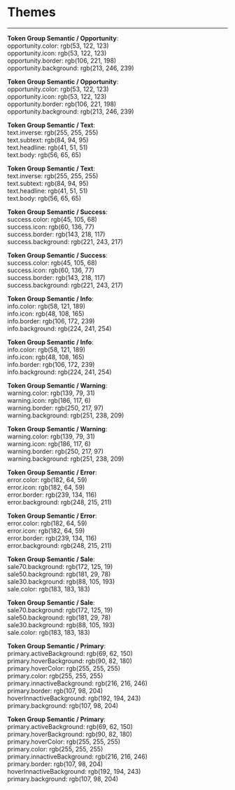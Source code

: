 
# Themes

---

  
**Token Group Semantic / Opportunity**:    
opportunity.color: rgb(53, 122, 123)  
opportunity.icon: rgb(53, 122, 123)  
opportunity.border: rgb(106, 221, 198)  
opportunity.background: rgb(213, 246, 239)  
  
  
**Token Group Semantic / Opportunity**:    
opportunity.color: rgb(53, 122, 123)  
opportunity.icon: rgb(53, 122, 123)  
opportunity.border: rgb(106, 221, 198)  
opportunity.background: rgb(213, 246, 239)  
  
  
**Token Group Semantic / Text**:    
text.inverse: rgb(255, 255, 255)  
text.subtext: rgb(84, 94, 95)  
text.headline: rgb(41, 51, 51)  
text.body: rgb(56, 65, 65)  
  
  
**Token Group Semantic / Text**:    
text.inverse: rgb(255, 255, 255)  
text.subtext: rgb(84, 94, 95)  
text.headline: rgb(41, 51, 51)  
text.body: rgb(56, 65, 65)  
  
  
**Token Group Semantic / Success**:    
success.color: rgb(45, 105, 68)  
success.icon: rgb(60, 136, 77)  
success.border: rgb(143, 218, 117)  
success.background: rgb(221, 243, 217)  
  
  
**Token Group Semantic / Success**:    
success.color: rgb(45, 105, 68)  
success.icon: rgb(60, 136, 77)  
success.border: rgb(143, 218, 117)  
success.background: rgb(221, 243, 217)  
  
  
**Token Group Semantic / Info**:    
info.color: rgb(58, 121, 189)  
info.icon: rgb(48, 108, 165)  
info.border: rgb(106, 172, 239)  
info.background: rgb(224, 241, 254)  
  
  
**Token Group Semantic / Info**:    
info.color: rgb(58, 121, 189)  
info.icon: rgb(48, 108, 165)  
info.border: rgb(106, 172, 239)  
info.background: rgb(224, 241, 254)  
  
  
**Token Group Semantic / Warning**:    
warning.color: rgb(139, 79, 31)  
warning.icon: rgb(186, 117, 6)  
warning.border: rgb(250, 217, 97)  
warning.background: rgb(251, 238, 209)  
  
  
**Token Group Semantic / Warning**:    
warning.color: rgb(139, 79, 31)  
warning.icon: rgb(186, 117, 6)  
warning.border: rgb(250, 217, 97)  
warning.background: rgb(251, 238, 209)  
  
  
**Token Group Semantic / Error**:    
error.color: rgb(182, 64, 59)  
error.icon: rgb(182, 64, 59)  
error.border: rgb(239, 134, 116)  
error.background: rgb(248, 215, 211)  
  
  
**Token Group Semantic / Error**:    
error.color: rgb(182, 64, 59)  
error.icon: rgb(182, 64, 59)  
error.border: rgb(239, 134, 116)  
error.background: rgb(248, 215, 211)  
  
  
**Token Group Semantic / Sale**:    
sale70.background: rgb(172, 125, 19)  
sale50.background: rgb(181, 29, 78)  
sale30.background: rgb(88, 105, 193)  
sale.color: rgb(183, 183, 183)  
  
  
**Token Group Semantic / Sale**:    
sale70.background: rgb(172, 125, 19)  
sale50.background: rgb(181, 29, 78)  
sale30.background: rgb(88, 105, 193)  
sale.color: rgb(183, 183, 183)  
  
  
**Token Group Semantic / Primary**:    
primary.activeBackground: rgb(69, 62, 150)  
primary.hoverBackground: rgb(90, 82, 180)  
primary.hoverColor: rgb(255, 255, 255)  
primary.color: rgb(255, 255, 255)  
primary.innactiveBackground: rgb(216, 216, 246)  
primary.border: rgb(107, 98, 204)  
hoverInnactiveBackground: rgb(192, 194, 243)  
primary.background: rgb(107, 98, 204)  
  
  
**Token Group Semantic / Primary**:    
primary.activeBackground: rgb(69, 62, 150)  
primary.hoverBackground: rgb(90, 82, 180)  
primary.hoverColor: rgb(255, 255, 255)  
primary.color: rgb(255, 255, 255)  
primary.innactiveBackground: rgb(216, 216, 246)  
primary.border: rgb(107, 98, 204)  
hoverInnactiveBackground: rgb(192, 194, 243)  
primary.background: rgb(107, 98, 204)  
